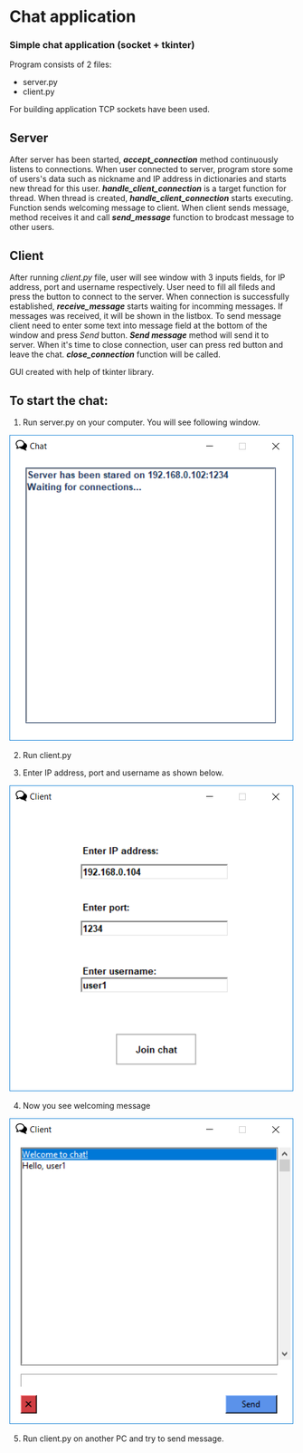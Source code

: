 # Chat application
### Simple chat application (socket + tkinter)

Program consists of 2 files:
- server.py
- client.py

For building application TCP sockets have been used.

## Server
After server has been started, ***accept_connection*** method continuously listens to connections. 
When user connected to server, program store some of users's data such as nickname and IP address in dictionaries and starts new thread for this user.
***handle_client_connection*** is a target function for thread. When thread is created, ***handle_client_connection***  starts executing.
Function sends welcoming message to client. When client sends message, method receives it and call ***send_message*** function to brodcast message to other users. 

## Client
After running *client.py* file, user will see window with 3 inputs fields, for IP address, port and username respectively. User need to fill all fileds and press the button to connect to the server. When connection is successfully established, ***receive_message*** starts waiting for incomming messages. If messages was received, it will be shown in the listbox.
To send message client need to enter some text into message field at the bottom of the window and press *Send* button. ***Send message*** method will send it to server.
When it's time to close connection, user can press red button and leave the chat. ***close_connection*** function will be called.

GUI created with help of tkinter library.  

## To start the chat:

1) Run server.py on your computer. You will see following window.

![](images/server.png)


2) Run client.py


3) Enter IP address, port and username as shown below.

![](images/client.png)



4) Now you see welcoming message

![](images/welcome.png)


5) Run client.py on another PC and try to send message.
